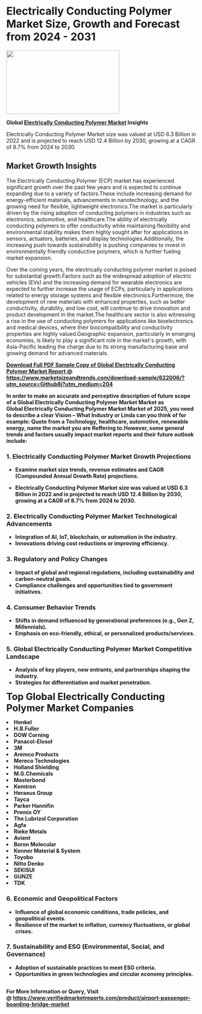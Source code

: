 <H1>Electrically Conducting Polymer Market Size, Growth and Forecast from 2024 - 2031</H1><img class="aligncenter size-medium wp-image-584254" src="https://thirdeyenews.in/wp-content/uploads/2024/09/Global-Market-Research-300x168.jpeg" alt="" width="300" height="168" /><p><strong>Global&nbsp;<a href="https://www.marketsizeandtrends.com/download-sample/622006/?utm_source=Github8j?utm_medium=204">Electrically Conducting Polymer Market</a> Insights</strong></p><p>Electrically Conducting Polymer Market size was valued at USD 6.3 Billion in 2022 and is projected to reach USD 12.4 Billion by 2030, growing at a CAGR of 8.7% from 2024 to 2030.</p><p><h2>Market Growth Insights</h2> <p>The Electrically Conducting Polymer (ECP) market has experienced significant growth over the past few years and is expected to continue expanding due to a variety of factors.These include increasing demand for energy-efficient materials, advancements in nanotechnology, and the growing need for flexible, lightweight electronics.The market is particularly driven by the rising adoption of conducting polymers in industries such as electronics, automotive, and healthcare.The ability of electrically conducting polymers to offer conductivity while maintaining flexibility and environmental stability makes them highly sought after for applications in sensors, actuators, batteries, and display technologies.Additionally, the increasing push towards sustainability is pushing companies to invest in environmentally friendly conductive polymers, which is further fueling market expansion.</p> <p><strong><a href="#"></a></strong></p> <p>Over the coming years, the electrically conducting polymer market is poised for substantial growth.Factors such as the widespread adoption of electric vehicles (EVs) and the increasing demand for wearable electronics are expected to further increase the usage of ECPs, particularly in applications related to energy storage systems and flexible electronics.Furthermore, the development of new materials with enhanced properties, such as better conductivity, durability, and low cost, will continue to drive innovation and product development in the market.The healthcare sector is also witnessing a rise in the use of conducting polymers for applications like bioelectronics and medical devices, where their biocompatibility and conductivity properties are highly valued.Geographic expansion, particularly in emerging economies, is likely to play a significant role in the market's growth, with Asia-Pacific leading the charge due to its strong manufacturing base and growing demand for advanced materials.</p> <p><strong><a href="#"></p><p><span class=""><strong>Download Full PDF Sample Copy of Global Electrically Conducting Polymer Market Report</strong> @ <a href="https://www.marketsizeandtrends.com/download-sample/622006/?utm_source=Github8j?utm_medium=204" target="_blank">https://www.marketsizeandtrends.com/download-sample/622006/?utm_source=Github8j?utm_medium=204</a></span></p><p>In order to make an accurate and perceptive description of future scope of a Global&nbsp;Electrically Conducting Polymer Market Market as Global&nbsp;Electrically Conducting Polymer Market Market of 2025, you need to describe a clear Vision &ndash; What Industry or Linda can you think of for example: Quote from a Technology, healthcare, automotive, renewable energy, name the market you are Reffering to.However, some general trends and factors usually impact market reports and their future outlook include:</p><h3>1.&nbsp;<strong>Electrically Conducting Polymer Market Growth Projections</strong></h3><ul><li>Examine market size trends, revenue estimates and CAGR (Compounded Annual Growth Rate) projections.</li><li><p>Electrically Conducting Polymer Market size was valued at USD 6.3 Billion in 2022 and is projected to reach USD 12.4 Billion by 2030, growing at a CAGR of 8.7% from 2024 to 2030.</p></li></ul><h3>2.&nbsp;<strong>Electrically Conducting Polymer Market Technological Advancements</strong></h3><ul><li>Integration of AI, IoT, blockchain, or automation in the industry.</li><li>Innovations driving cost reductions or improving efficiency.</li></ul><h3>3.&nbsp;<strong>Regulatory and Policy Changes</strong></h3><ul><li>Impact of global and regional regulations, including sustainability and carbon-neutral goals.</li><li>Compliance challenges and opportunities tied to government initiatives.</li></ul><h3>4.&nbsp;<strong>Consumer Behavior Trends</strong></h3><ul><li>Shifts in demand influenced by generational preferences (e.g., Gen Z, Millennials).</li><li>Emphasis on eco-friendly, ethical, or personalized products/services.</li></ul><h3>5.&nbsp;<strong>Global Electrically Conducting Polymer Market Competitive Landscape</strong></h3><ul><li>Analysis of key players, new entrants, and partnerships shaping the industry.</li><li>Strategies for differentiation and market penetration.</li></ul><p data-pm-slice="1 1 []"><span style="color: inherit; font-family: inherit; font-size: 25px;">Top Global Electrically Conducting Polymer Market Companies</span></p><div class="" data-test-id=""><p><li>Henkel</li><li> H.B.Fuller</li><li> DOW Corning</li><li> Panacol-Elosol</li><li> 3M</li><li> Aremco Products</li><li> Mereco Technologies</li><li> Holland Shielding</li><li> M.G.Chemicals</li><li> Masterbond</li><li> Kemtron</li><li> Heraeus Group</li><li> Tayca</li><li> Parker Hannifin</li><li> Premix OY</li><li> The Lubrizol Corporation</li><li> Agfa</li><li> Rieke Metals</li><li> Avient</li><li> Boron Molecular</li><li> Kenner Material & System</li><li> Toyobo</li><li> Nitto Denko</li><li> SEKISUI</li><li> GUNZE</li><li> TDK</li></p></div><h3>6.&nbsp;<strong>Economic and Geopolitical Factors</strong></h3><ul><li>Influence of global economic conditions, trade policies, and geopolitical events.</li><li>Resilience of the market to inflation, currency fluctuations, or global crises.</li></ul><h3>7.&nbsp;<strong>Sustainability and ESG (Environmental, Social, and Governance)</strong></h3><ul><li>Adoption of sustainable practices to meet ESG criteria.</li><li>Opportunities in green technologies and circular economy principles.</li></ul><h2><strong style="font-size: 14px;">For More Information or Query, Visit @&nbsp;</strong><a style="background-color: #ffffff; font-size: 14px;" href="https://www.marketsizeandtrends.com/report/electrically-conducting-polymer-market/" target="_blank">https://www.verifiedmarketreports.com/product/airport-passenger-boarding-bridge-market</a></h2>